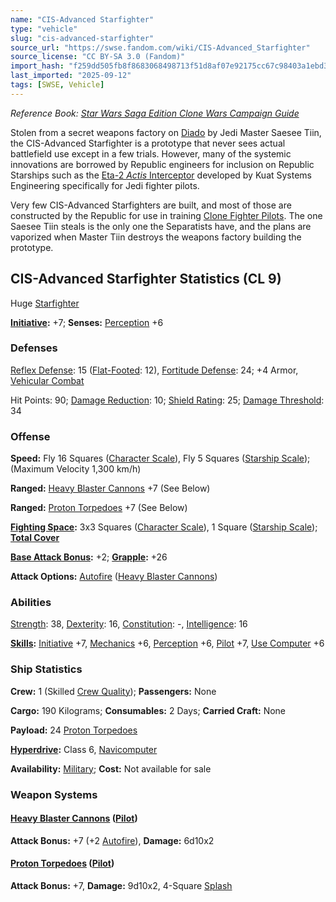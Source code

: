 ```yaml
---
name: "CIS-Advanced Starfighter"
type: "vehicle"
slug: "cis-advanced-starfighter"
source_url: "https://swse.fandom.com/wiki/CIS-Advanced_Starfighter"
source_license: "CC BY-SA 3.0 (Fandom)"
import_hash: "f259dd505fb8f8683068498713f51d8af07e92175cc67c98403a1ebd3e0e326c"
last_imported: "2025-09-12"
tags: [SWSE, Vehicle]
---
```

*Reference Book: [Star Wars Saga Edition Clone Wars Campaign Guide](https://swse.fandom.com/wiki/Star_Wars_Saga_Edition_Clone_Wars_Campaign_Guide)*

Stolen from a secret weapons factory on [Diado](https://swse.fandom.com/wiki/Diado) by Jedi Master Saesee Tiin, the CIS-Advanced Starfighter is a prototype that never sees actual battlefield use except in a few trials. However, many of the systemic innovations are borrowed by Republic engineers for inclusion on Republic Starships such as the [Eta-2 *Actis* Interceptor](https://swse.fandom.com/wiki/Eta-2_Actis_Interceptor) developed by Kuat Systems Engineering specifically for Jedi fighter pilots.

Very few CIS-Advanced Starfighters are built, and most of those are constructed by the Republic for use in training [Clone Fighter Pilots](https://swse.fandom.com/wiki/Clone_Fighter_Pilots). The one Saesee Tiin steals is the only one the Separatists have, and the plans are vaporized when Master Tiin destroys the weapons factory building the prototype.
## CIS-Advanced Starfighter Statistics (CL 9)
Huge [Starfighter](https://swse.fandom.com/wiki/Starfighter)

**[Initiative](https://swse.fandom.com/wiki/Initiative):** +7; **Senses:** [Perception](https://swse.fandom.com/wiki/Perception) +6
### Defenses
[Reflex Defense](https://swse.fandom.com/wiki/Reflex_Defense_(Vehicles)): 15 ([Flat-Footed](https://swse.fandom.com/wiki/Flat-Footed): 12), [Fortitude Defense](https://swse.fandom.com/wiki/Fortitude_Defense_(Vehicles)): 24; +4 Armor, [Vehicular Combat](https://swse.fandom.com/wiki/Vehicular_Combat)

Hit Points: 90; [Damage Reduction](https://swse.fandom.com/wiki/Damage_Reduction): 10; [Shield Rating](https://swse.fandom.com/wiki/Shield_Rating): 25; [Damage Threshold](https://swse.fandom.com/wiki/Damage_Threshold_(Vehicles)): 34
### Offense
**Speed:** Fly 16 Squares ([Character Scale](https://swse.fandom.com/wiki/Character_Scale)), Fly 5 Squares ([Starship Scale](https://swse.fandom.com/wiki/Starship_Scale)); (Maximum Velocity 1,300 km/h)

**Ranged:** [Heavy Blaster Cannons](https://swse.fandom.com/wiki/Heavy_Blaster_Cannons) +7 (See Below)

**Ranged:** [Proton Torpedoes](https://swse.fandom.com/wiki/Proton_Torpedoes) +7 (See Below)

**[Fighting Space](https://swse.fandom.com/wiki/Fighting_Space):** 3x3 Squares ([Character Scale](https://swse.fandom.com/wiki/Character_Scale)), 1 Square ([Starship Scale](https://swse.fandom.com/wiki/Starship_Scale)); **[Total Cover](https://swse.fandom.com/wiki/Total_Cover)**

**[Base Attack Bonus](https://swse.fandom.com/wiki/Base_Attack_Bonus):** +2; **[Grapple](https://swse.fandom.com/wiki/Grapple):** +26

**Attack Options:** [Autofire](https://swse.fandom.com/wiki/Autofire_(Vehicle_Combat)) ([Heavy Blaster Cannons](https://swse.fandom.com/wiki/Heavy_Blaster_Cannons))
### Abilities
[Strength](https://swse.fandom.com/wiki/Strength): 38, [Dexterity](https://swse.fandom.com/wiki/Dexterity): 16, [Constitution](https://swse.fandom.com/wiki/Constitution): -, [Intelligence](https://swse.fandom.com/wiki/Intelligence): 16

**[Skills](https://swse.fandom.com/wiki/Skills):** [Initiative](https://swse.fandom.com/wiki/Initiative) +7, [Mechanics](https://swse.fandom.com/wiki/Mechanics) +6, [Perception](https://swse.fandom.com/wiki/Perception) +6, [Pilot](https://swse.fandom.com/wiki/Pilot) +7, [Use Computer](https://swse.fandom.com/wiki/Use_Computer) +6
### Ship Statistics
**Crew:** 1 (Skilled [Crew Quality](https://swse.fandom.com/wiki/Crew_Quality)); **Passengers:** None

**Cargo:** 190 Kilograms; **Consumables:** 2 Days; **Carried Craft:** None

**Payload:** 24 [Proton Torpedoes](https://swse.fandom.com/wiki/Proton_Torpedoes)

**[Hyperdrive](https://swse.fandom.com/wiki/Hyperdrive):** Class 6, [Navicomputer](https://swse.fandom.com/wiki/Navicomputer)

**Availability:** [Military](https://swse.fandom.com/wiki/Military); **Cost:** Not available for sale
### Weapon Systems
#### **[Heavy Blaster Cannons](https://swse.fandom.com/wiki/Heavy_Blaster_Cannons) ([Pilot](https://swse.fandom.com/wiki/Pilot_(Vehicle_Combat)))**
**Attack Bonus:** +7 (+2 [Autofire](https://swse.fandom.com/wiki/Autofire_(Vehicle_Combat))), **Damage:** 6d10x2
#### **[Proton Torpedoes](https://swse.fandom.com/wiki/Proton_Torpedoes) ([Pilot](https://swse.fandom.com/wiki/Pilot_(Vehicle_Combat)))**
**Attack Bonus:** +7, **Damage:** 9d10x2, 4-Square [Splash](https://swse.fandom.com/wiki/Splash)